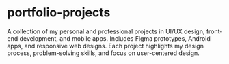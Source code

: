 # portfolio-projects
A collection of my personal and professional projects in UI/UX design, front-end development, and mobile apps. Includes Figma prototypes, Android apps, and responsive web designs. Each project highlights my design process, problem-solving skills, and focus on user-centered design.
